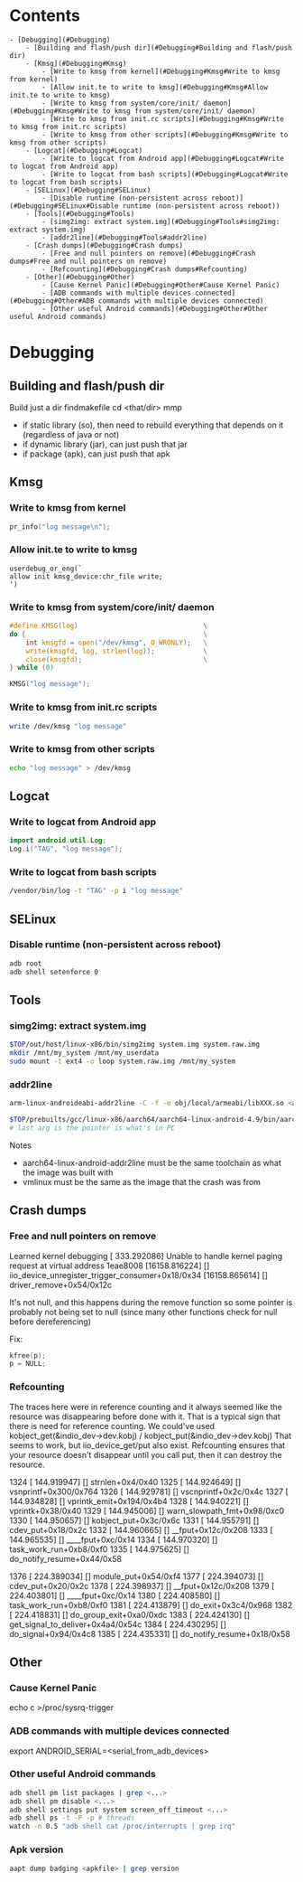 # Contents
    - [Debugging](#Debugging)
        - [Building and flash/push dir](#Debugging#Building and flash/push dir)
        - [Kmsg](#Debugging#Kmsg)
            - [Write to kmsg from kernel](#Debugging#Kmsg#Write to kmsg from kernel)
            - [Allow init.te to write to kmsg](#Debugging#Kmsg#Allow init.te to write to kmsg)
            - [Write to kmsg from system/core/init/ daemon](#Debugging#Kmsg#Write to kmsg from system/core/init/ daemon)
            - [Write to kmsg from init.rc scripts](#Debugging#Kmsg#Write to kmsg from init.rc scripts)
            - [Write to kmsg from other scripts](#Debugging#Kmsg#Write to kmsg from other scripts)
        - [Logcat](#Debugging#Logcat)
            - [Write to logcat from Android app](#Debugging#Logcat#Write to logcat from Android app)
            - [Write to logcat from bash scripts](#Debugging#Logcat#Write to logcat from bash scripts)
        - [SELinux](#Debugging#SELinux)
            - [Disable runtime (non-persistent across reboot)](#Debugging#SELinux#Disable runtime (non-persistent across reboot))
        - [Tools](#Debugging#Tools)
            - [simg2img: extract system.img](#Debugging#Tools#simg2img: extract system.img)
            - [addr2line](#Debugging#Tools#addr2line)
        - [Crash dumps](#Debugging#Crash dumps)
            - [Free and null pointers on remove](#Debugging#Crash dumps#Free and null pointers on remove)
            - [Refcounting](#Debugging#Crash dumps#Refcounting)
        - [Other](#Debugging#Other)
            - [Cause Kernel Panic](#Debugging#Other#Cause Kernel Panic)
            - [ADB commands with multiple devices connected](#Debugging#Other#ADB commands with multiple devices connected)
            - [Other useful Android commands](#Debugging#Other#Other useful Android commands)

# Debugging

## Building and flash/push dir

Build just a dir
findmakefile
cd <that/dir>
mmp
- if static library (so), then need to rebuild everything that depends on it
  (regardless of java or not)
- if dynamic library (jar), can just push that jar
- if package (apk), can just push that apk

## Kmsg

### Write to kmsg from kernel
```C
pr_info("log message\n");
```

### Allow init.te to write to kmsg
```
userdebug_or_eng(`
allow init kmsg_device:chr_file write;
')
```

### Write to kmsg from system/core/init/ daemon
```C
#define KMSG(log)                               \
do {                                            \
    int kmsgfd = open("/dev/kmsg", O_WRONLY);   \
    write(kmsgfd, log, strlen(log));            \
    close(kmsgfd);                              \
} while (0)

KMSG("log message");
```

### Write to kmsg from init.rc scripts
```sh
write /dev/kmsg "log message"
```

### Write to kmsg from other scripts
```sh
echo "log message" > /dev/kmsg
```

## Logcat

### Write to logcat from Android app
```Java
import android.util.Log;
Log.i("TAG", "log message");
```

### Write to logcat from bash scripts
```sh
/vendor/bin/log -t "TAG" -p i "log message"
```

## SELinux

### Disable runtime (non-persistent across reboot)
```sh
adb root
adb shell setenforce 0
```

## Tools

### simg2img: extract system.img
```sh
$TOP/out/host/linux-x86/bin/simg2img system.img system.raw.img
mkdir /mnt/my_system /mnt/my_userdata
sudo mount -t ext4 -o loop system.raw.img /mnt/my_system
```

### addr2line
```sh
arm-linux-androideabi-addr2line -C -f -e obj/local/armeabi/libXXX.so <address>
```
```sh
$TOP/prebuilts/gcc/linux-x86/aarch64/aarch64-linux-android-4.9/bin/aarch64-linux-android-addr2line -f -e $OUT/obj/KERNEL/vmlinux ffffffc00010de44
# last arg is the pointer is what's in PC
```
Notes
* aarch64-linux-android-addr2line must be the same toolchain as what the image
  was built with
* vmlinux must be the same as the image that the crash was from

## Crash dumps

### Free and null pointers on remove
Learned kernel debugging
[  333.292086] Unable to handle kernel paging request at virtual address 1eae8008
[16158.816224] [<ffffffc0009d2188>] iio_device_unregister_trigger_consumer+0x18/0x34
[16158.865614] [<ffffffc00093e7b8>] driver_remove+0x54/0x12c

It's not null, and this happens during the remove function so some pointer is
probably not being set to null
(since many other functions check for null before dereferencing)

Fix:
```C
kfree(p);
p = NULL;
```

### Refcounting

The traces here were in reference counting and it always seemed like the
resource was disappearing before done with it. That is a typical sign that
there is need for reference counting. We could've used
kobject_get(&indio_dev->dev.kobj) / kobject_put(&indio_dev->dev.kobj)
That seems to work, but iio_device_get/put also exist. Refcounting ensures that
your resource doesn't disappear until you call put, then it can destroy the
resource.

1324 [  144.919947] [<ffffffc00037ab5c>] strnlen+0x4/0x40
1325 [  144.924649] [<ffffffc00037da1c>] vsnprintf+0x300/0x764
1326 [  144.929781] [<ffffffc00037deac>] vscnprintf+0x2c/0x4c
1327 [  144.934828] [<ffffffc0000ab780>] vprintk_emit+0x194/0x4b4
1328 [  144.940221] [<ffffffc0000abad8>] vprintk+0x38/0x40
1329 [  144.945006] [<ffffffc0000a95b0>] warn_slowpath_fmt+0x98/0xc0
1330 [  144.950657] [<ffffffc0003744e4>] kobject_put+0x3c/0x6c
1331 [  144.955791] [<ffffffc0001a89fc>] cdev_put+0x18/0x2c
1332 [  144.960665] [<ffffffc0001a5c20>] __fput+0x12c/0x208
1333 [  144.965535] [<ffffffc0001a5d54>] ____fput+0xc/0x14
1334 [  144.970320] [<ffffffc0000cf018>] task_work_run+0xb8/0xf0
1335 [  144.975625] [<ffffffc0000894a8>] do_notify_resume+0x44/0x58

1376 [  224.389034] [<ffffffc00010de44>] module_put+0x54/0xf4
1377 [  224.394073] [<ffffffc0001a8a04>] cdev_put+0x20/0x2c
1378 [  224.398937] [<ffffffc0001a5c20>] __fput+0x12c/0x208
1379 [  224.403801] [<ffffffc0001a5d54>] ____fput+0xc/0x14
1380 [  224.408580] [<ffffffc0000cf018>] task_work_run+0xb8/0xf0
1381 [  224.413879] [<ffffffc0000ae810>] do_exit+0x3c4/0x968
1382 [  224.418831] [<ffffffc0000afec8>] do_group_exit+0xa0/0xdc
1383 [  224.424130] [<ffffffc0000bfef0>] get_signal_to_deliver+0x4a4/0x54c
1384 [  224.430295] [<ffffffc000088e78>] do_signal+0x94/0x4c8
1385 [  224.435331] [<ffffffc00008947c>] do_notify_resume+0x18/0x58

## Other

### Cause Kernel Panic
echo c >/proc/sysrq-trigger

### ADB commands with multiple devices connected
export ANDROID_SERIAL=<serial_from_adb_devices>

### Other useful Android commands
```sh
adb shell pm list packages | grep <...>
adb shell pm disable <...>
adb shell settings put system screen_off_timeout <...>
adb shell ps -t -P -p # threads
watch -n 0.5 "adb shell cat /proc/interrupts | grep irq"
```

### Apk version
```sh
aapt dump badging <apkfile> | grep version
```
